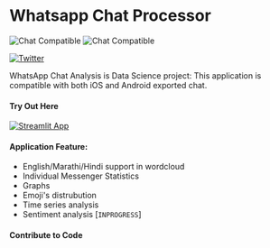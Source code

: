 # Whatsapp Chat Processor

![Chat Compatible](https://img.shields.io/badge/Chat%20Compatible-iOS-green) ![Chat Compatible](https://img.shields.io/badge/Chat%20Compatible-Android-green)

[![Twitter](https://img.shields.io/twitter/url?url=https%3A%2F%2Ftwitter.com%2FKumeriyaRahul)](https://twitter.com/intent/tweet?text=Wow:&url=https%3A%2F%2Fgithub.com%2Fraahoolkumeriya%2Fwhatsapp-chat-streamlit)

WhatsApp Chat Analysis is Data Science project:
This application is compatible with both iOS and Android exported chat.

#### Try Out Here
[![Streamlit App](https://static.streamlit.io/badges/streamlit_badge_black_white.svg)](https://share.streamlit.io/raahoolkumeriya/whatsapp-chat-streamlit/main/app.py)


#### Application Feature:

- English/Marathi/Hindi support in wordcloud
- Individual Messenger Statistics
- Graphs
- Emoji's distrubution
- Time series analysis
- Sentiment analysis [`INPROGRESS`]

#### Contribute to Code
